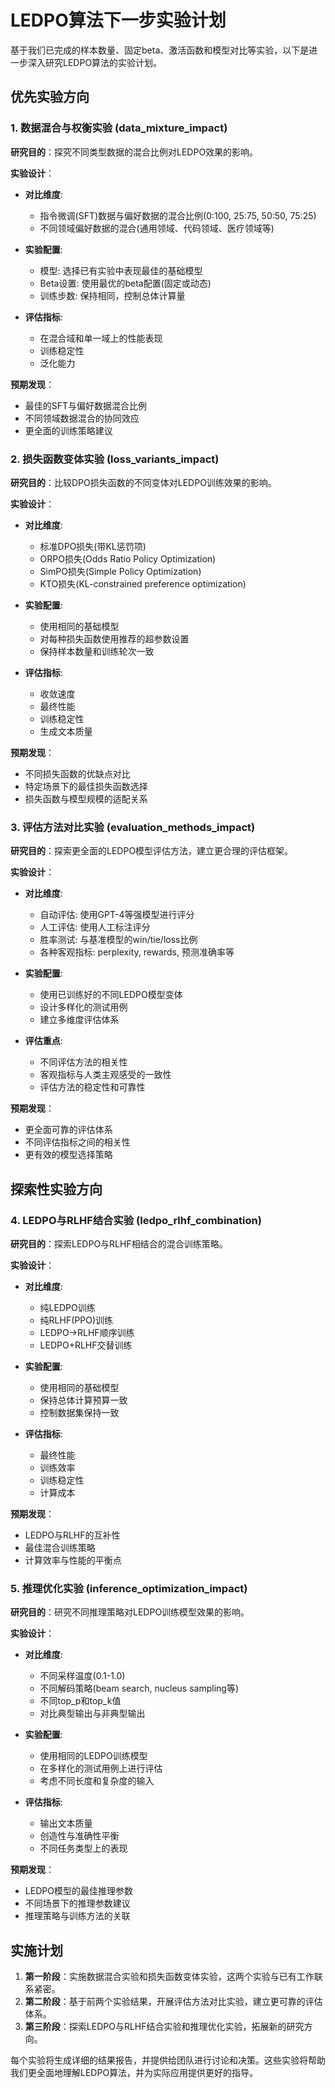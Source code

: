 # LEDPO算法下一步实验计划

基于我们已完成的样本数量、固定beta、激活函数和模型对比等实验，以下是进一步深入研究LEDPO算法的实验计划。

## 优先实验方向

### 1. 数据混合与权衡实验 (data_mixture_impact)

**研究目的**：探究不同类型数据的混合比例对LEDPO效果的影响。

**实验设计**：
- **对比维度**:
  - 指令微调(SFT)数据与偏好数据的混合比例(0:100, 25:75, 50:50, 75:25)
  - 不同领域偏好数据的混合(通用领域、代码领域、医疗领域等)

- **实验配置**:
  - 模型: 选择已有实验中表现最佳的基础模型
  - Beta设置: 使用最优的beta配置(固定或动态)
  - 训练步数: 保持相同，控制总体计算量
  
- **评估指标**:
  - 在混合域和单一域上的性能表现
  - 训练稳定性
  - 泛化能力

**预期发现**：
- 最佳的SFT与偏好数据混合比例
- 不同领域数据混合的协同效应
- 更全面的训练策略建议

### 2. 损失函数变体实验 (loss_variants_impact)

**研究目的**：比较DPO损失函数的不同变体对LEDPO训练效果的影响。

**实验设计**：
- **对比维度**:
  - 标准DPO损失(带KL惩罚项)
  - ORPO损失(Odds Ratio Policy Optimization)
  - SimPO损失(Simple Policy Optimization)
  - KTO损失(KL-constrained preference optimization)

- **实验配置**:
  - 使用相同的基础模型
  - 对每种损失函数使用推荐的超参数设置
  - 保持样本数量和训练轮次一致

- **评估指标**:
  - 收敛速度
  - 最终性能
  - 训练稳定性
  - 生成文本质量

**预期发现**：
- 不同损失函数的优缺点对比
- 特定场景下的最佳损失函数选择
- 损失函数与模型规模的适配关系

### 3. 评估方法对比实验 (evaluation_methods_impact)

**研究目的**：探索更全面的LEDPO模型评估方法，建立更合理的评估框架。

**实验设计**：
- **对比维度**:
  - 自动评估: 使用GPT-4等强模型进行评分
  - 人工评估: 使用人工标注评分
  - 胜率测试: 与基准模型的win/tie/loss比例
  - 各种客观指标: perplexity, rewards, 预测准确率等

- **实验配置**:
  - 使用已训练好的不同LEDPO模型变体
  - 设计多样化的测试用例
  - 建立多维度评估体系

- **评估重点**:
  - 不同评估方法的相关性
  - 客观指标与人类主观感受的一致性
  - 评估方法的稳定性和可靠性

**预期发现**：
- 更全面可靠的评估体系
- 不同评估指标之间的相关性
- 更有效的模型选择策略

## 探索性实验方向

### 4. LEDPO与RLHF结合实验 (ledpo_rlhf_combination)

**研究目的**：探索LEDPO与RLHF相结合的混合训练策略。

**实验设计**：
- **对比维度**:
  - 纯LEDPO训练
  - 纯RLHF(PPO)训练
  - LEDPO→RLHF顺序训练
  - LEDPO+RLHF交替训练

- **实验配置**:
  - 使用相同的基础模型
  - 保持总体计算预算一致
  - 控制数据集保持一致

- **评估指标**:
  - 最终性能
  - 训练效率
  - 训练稳定性
  - 计算成本

**预期发现**：
- LEDPO与RLHF的互补性
- 最佳混合训练策略
- 计算效率与性能的平衡点

### 5. 推理优化实验 (inference_optimization_impact)

**研究目的**：研究不同推理策略对LEDPO训练模型效果的影响。

**实验设计**：
- **对比维度**:
  - 不同采样温度(0.1-1.0)
  - 不同解码策略(beam search, nucleus sampling等)
  - 不同top_p和top_k值
  - 对比典型输出与非典型输出

- **实验配置**:
  - 使用相同的LEDPO训练模型
  - 在多样化的测试用例上进行评估
  - 考虑不同长度和复杂度的输入

- **评估指标**:
  - 输出文本质量
  - 创造性与准确性平衡
  - 不同任务类型上的表现

**预期发现**：
- LEDPO模型的最佳推理参数
- 不同场景下的推理参数建议
- 推理策略与训练方法的关联

## 实施计划

1. **第一阶段**：实施数据混合实验和损失函数变体实验，这两个实验与已有工作联系紧密。
2. **第二阶段**：基于前两个实验结果，开展评估方法对比实验，建立更可靠的评估体系。
3. **第三阶段**：探索LEDPO与RLHF结合实验和推理优化实验，拓展新的研究方向。

每个实验将生成详细的结果报告，并提供给团队进行讨论和决策。这些实验将帮助我们更全面地理解LEDPO算法，并为实际应用提供更好的指导。 